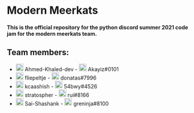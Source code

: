 # Modern Meerkats

#### This is the official repository for the python discord summer 2021 code jam for the modern meerkats team.

## Team members:
- <img align="centre" alt="github" width="20px" src="https://upload.wikimedia.org/wikipedia/commons/thumb/9/91/Octicons-mark-github.svg/600px-Octicons-mark-github.svg.png" /> Ahmed-Khaled-dev - <img align="centre" alt="github" width="20px" src="https://discord.com/assets/3437c10597c1526c3dbd98c737c2bcae.svg" /> Akayiz#0101
- <img align="centre" alt="github" width="20px" src="https://upload.wikimedia.org/wikipedia/commons/thumb/9/91/Octicons-mark-github.svg/600px-Octicons-mark-github.svg.png" /> fliepeltje - <img align="centre" alt="github" width="20px" src="https://discord.com/assets/3437c10597c1526c3dbd98c737c2bcae.svg" /> donatas#7996
- <img align="centre" alt="github" width="20px" src="https://upload.wikimedia.org/wikipedia/commons/thumb/9/91/Octicons-mark-github.svg/600px-Octicons-mark-github.svg.png" /> kcaashish - <img align="centre" alt="github" width="20px" src="https://discord.com/assets/3437c10597c1526c3dbd98c737c2bcae.svg" /> 54bwy#4526
- <img align="centre" alt="github" width="20px" src="https://upload.wikimedia.org/wikipedia/commons/thumb/9/91/Octicons-mark-github.svg/600px-Octicons-mark-github.svg.png" /> stratospher - <img align="centre" alt="github" width="20px" src="https://discord.com/assets/3437c10597c1526c3dbd98c737c2bcae.svg" /> rui#8166
- <img align="centre" alt="github" width="20px" src="https://upload.wikimedia.org/wikipedia/commons/thumb/9/91/Octicons-mark-github.svg/600px-Octicons-mark-github.svg.png" />  Sai-Shashank - <img align="centre" alt="github" width="20px" src="https://discord.com/assets/3437c10597c1526c3dbd98c737c2bcae.svg" /> greninja#8100
